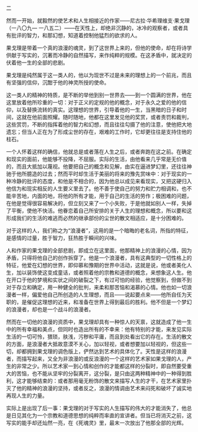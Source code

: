 二

  

然而一开始，就毅然的使艺术和人生相接近的作家——尼古拉·华希理维支·果戈理（一八〇九— 一八五二）——在天性上，却绝非沉静的，冰冷的观察者，或者具有批评的智力，和那幻想，知道着控制他猛烈的欲求的人。

果戈理是带着一个真的浪漫的魂灵，到了这世界上来的，但他的使命，却在将诗学供献于写实的，沉著而冷静的自然描写，来作纯粹的规模。在这矛盾中，就决定的伏着他一生的全部的悲剧。

果戈理是纯然属于这一类人的，他以为现世不过是未来的理想上的一个前兆，而且有坚强的信仰，沉酣于他的神灵所授的使命。

这一类人的精神的特质，是不断的举他到别一世界去——到一个圆满的世界，他在这里放着他所珍重的一切：对于正义的定规的他的概念，对于永久之爱的他的信仰，以及替换流转的真实。这理想的世界，引导着他的一生，当黑暗的日子和时间，这就在他前面照耀。随时随地，他都在这里发见他的奖赏，或者责罚和裁判，这些赏罚，不断的指挥着他的智力和幻想，而且往往勾摄了他的注意，使他把大地遗忘；但当人正在为了形成尘世的存在，艰难的工作时，它却更往往是支持住他的柱石。

一个人怀着这样的确信，他就总是或者落在人生之后，或者奔跑在这之前。在确定和现实的面前，他能够不投降，不屈服。实际的生活，由他看来几乎常是无价值的，而且大抵加以蔑视。他要把自己的概念和见解，由实在逼进梦幻里，还往往神驰于他所臆造的过去；然而平时却生活于美丽的将来的豫先赏味中：对于现实的一种冷静的批评的态度，和他是不相合的，因为他总以成见来看现实，又把这硬归入他信为和现实相反的人生要义里去了。他不善于使自己的努力和贮力相调和，也不能辛苦地，内面的地，将他的所有才能，用于自己的生活的劳作；极困难的问题，在他是觉得很容易解决的，但立刻又来了一个小失败，于是他就如别人一样，失掉了平衡，使他不快活。他眷恋着自己所安排的关于人生的理想和概念，所以要和这形成我们的生活的难逃而必然的继承部份的尘世的散文相适应，是十分困难的。

对于这样的人，我们称之为“浪漫者”，这用的是一个暗晦的老名词，所指的特征，是感情的过量，胜于智力，狂热胜于瞬间的兴味。

人和作家的果戈理的全部悲剧，即成立在这里面，他那精神上的浪漫的心情，因为矛盾，只得将他自己的创作拆穿了。他是一个浪漫者，具有这典型的一切性格上的特征，他爱在幻想的世界，即仰慕和豫期的世界中活动，这就是说，他或者美化人生，加以装饰使这变成童话，或者照着他的宗教和道德的概念，来想象这人生。他在开口于他的梦境和实状之间的破裂之下，有过可怕的经验，他觉察到，但做不到对于存立和确定，用一种健全的批判，来柔和那苦恼和渴慕的心情。他也如一切浪漫者一样，偏爱他自己所创造的人生理想，而且——说起要点来——他所自任为天职的，是催促这理想的近来，和准备在世界上得到最后的胜利。他不但是一个梦幻的浪漫者，却也是一个战斗的浪漫者。

然而在一切他的浪漫的资质中，果戈理却具有一种惊人的天禀，这就造成了他一生中的所有幸福和美点，但同时也造出所有的不幸来：他有特别的才能，来发见实际生活的一切可怜，猥琐，肤浅，污秽和平庸，而且到处看出它的存在。生活的散文的方面，是浪漫者大抵故意漠不关心，加以轻视，或者想要加以轻视的，但这些一切，却都拥到果戈理的调色版上，俨然达到艺术的具体化了。天性是这样的浪漫者，而描写起来，又全为非浪漫的或反浪漫的一个这样的艺术家如果戈理的人，产生的非常之少。所以艺术家一到心情和创作的才能都这样的分裂时，即自然要受重大的苦恼，也不能从坚牢的分裂离开，这分裂，是只由这两种精神中的一种得到胜利，这才能够结束的：或者那用毫无粉饰的散文来描写人生的才干，在艺术家里扑灭了他的精神的浪漫的坚持，或者反之，浪漫的情调由艺术来闷死和破坏了诚实地再现人生的力量。

实际上是出现了后一事：果戈理的对于写实的人生描写的伟大的才能消失了，他总是日见其化为一个宗教和道德思想的纯粹而率直的宣讲者。但当已将消灭之前，这写实的能手却还灿然一亮，在《死魂灵》里，最末一次放出了他那全部的光辉。